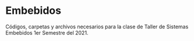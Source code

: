# Embebidos
Códigos, carpetas y archivos necesarios para la clase de Taller de Sistemas Embebidos 1er Semestre del 2021.
